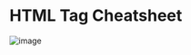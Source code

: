 # HTML Tag Cheatsheet

![image](https://github.com/maddielingad/CheatSheet/assets/96184579/d7e68e26-fc48-485d-ad5d-a1aeed571634)

